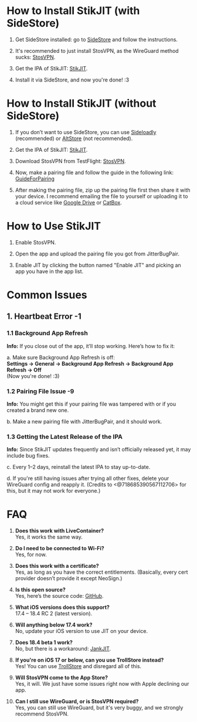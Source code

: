 # How to Install StikJIT (with SideStore)

1. Get SideStore installed: go to [SideStore](<https://sidestore.io/>) and follow the instructions.

2. It's recommended to just install StosVPN, as the WireGuard method sucks: [StosVPN](<https://testflight.apple.com/join/hBUbg4ZJ>).

3. Get the IPA of StikJIT: [StikJIT](https://nightly.link/0-Blu/StikJIT/workflows/build_ipa/main/StikJit.ipa.zip).

4. Install it via SideStore, and now you're done! :3

# How to Install StikJIT (without SideStore)

1. If you don’t want to use SideStore, you can use [Sideloadly](<https://sideloadly.io/>) (recommended) or [AltStore](<https://altstore.io/>) (not recommended).

2. Get the IPA of StikJIT: [StikJIT](https://nightly.link/0-Blu/StikJIT/workflows/build_ipa/main/StikJit.ipa.zip).

3. Download StosVPN from TestFlight: [StosVPN](<https://testflight.apple.com/join/hBUbg4ZJ>).

4. Now, make a pairing file and follow the guide in the following link: [GuideForPairing](https://docs.sidestore.io/docs/getting-started/pairing-file/)

5. After making the pairing file, zip up the pairing file first then share it with your device. I recommend emailing the file to yourself or uploading it to a cloud service like [Google Drive](<https://workspace.google.com/products/drive/>) or [CatBox](<https://catbox.moe/>).

# How to Use StikJIT

1. Enable StosVPN.

2. Open the app and upload the pairing file you got from JitterBugPair.

3. Enable JIT by clicking the button named "Enable JIT" and picking an app you have in the app list.

# Common Issues

## 1. Heartbeat Error -1

### 1.1 Background App Refresh

**Info:** If you close out of the app, it’ll stop working. Here’s how to fix it:

a. Make sure Background App Refresh is off:  
   **Settings → General → Background App Refresh → Background App Refresh → Off**  
   (Now you're done! :3)

### 1.2 Pairing File Issue -9

**Info:** You might get this if your pairing file was tampered with or if you created a brand new one.

b. Make a new pairing file with JitterBugPair, and it should work.

### 1.3 Getting the Latest Release of the IPA

**Info:** Since StikJIT updates frequently and isn’t officially released yet, it may include bug fixes.

c. Every 1–2 days, reinstall the latest IPA to stay up-to-date.

d. If you're still having issues after trying all other fixes, delete your WireGuard config and reapply it. (Credits to <@718685390567112706> for this, but it may not work for everyone.)

# FAQ

1. **Does this work with LiveContainer?**  
   Yes, it works the same way.

2. **Do I need to be connected to Wi-Fi?**  
   Yes, for now.

3. **Does this work with a certificate?**  
   Yes, as long as you have the correct entitlements. (Basically, every cert provider doesn’t provide it except NeoSign.)

4. **Is this open source?**  
   Yes, here’s the source code: [GitHub](<https://github.com/0-Blu/StikJIT>).

5. **What iOS versions does this support?**  
   17.4 – 18.4 RC 2 (latest version).

6. **Will anything below 17.4 work?**  
   No, update your iOS version to use JIT on your device.

7. **Does 18.4 beta 1 work?**  
   No, but there is a workaround: [JankJIT](<https://gist.github.com/JJTech0130/142aee0f7bda9c61a421140d17afbdeb>).

8. **If you're on iOS 17 or below, can you use TrollStore instead?**  
   Yes! You can use [TrollStore](<https://trollstore.app/>) and disregard all of this.

9. **Will StosVPN come to the App Store?**  
   Yes, it will. We just have some issues right now with Apple declining our app.

10. **Can I still use WireGuard, or is StosVPN required?**  
    Yes, you can still use WireGuard, but it's very buggy, and we strongly recommend StosVPN.

